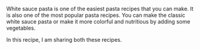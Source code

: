 White sauce pasta is one of the easiest pasta recipes that you can make. It is also one of the most popular pasta recipes. You can make the classic white sauce pasta or make it more colorful and nutritious by adding some vegetables.

In this recipe, I am sharing both these recipes.